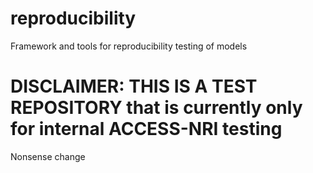 # reproducibility
Framework and tools for reproducibility testing of models



# **DISCLAIMER**: THIS IS A TEST REPOSITORY that is currently only for internal ACCESS-NRI testing

Nonsense change
